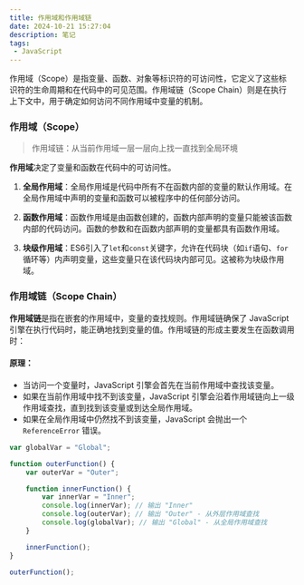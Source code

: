 ```yaml
---
title: 作用域和作用域链
date: 2024-10-21 15:27:04
description: 笔记
tags:
 - JavaScript
---
```


作用域（Scope）是指变量、函数、对象等标识符的可访问性，它定义了这些标识符的生命周期和在代码中的可见范围。作用域链（Scope Chain）则是在执行上下文中，用于确定如何访问不同作用域中变量的机制。

### 作用域（Scope）

> 作用域链：从当前作用域一层一层向上找一直找到全局环境

**作用域**决定了变量和函数在代码中的可访问性。

1. **全局作用域**：全局作用域是代码中所有不在函数内部的变量的默认作用域。在全局作用域中声明的变量和函数可以被程序中的任何部分访问。

2. **函数作用域**：函数作用域是由函数创建的，函数内部声明的变量只能被该函数内部的代码访问。函数的参数和在函数内部声明的变量都具有函数作用域。

3. **块级作用域**：ES6引入了`let`和`const`关键字，允许在代码块（如`if`语句、`for`循环等）内声明变量，这些变量只在该代码块内部可见。这被称为块级作用域。

### 作用域链（Scope Chain）

**作用域链**是指在嵌套的作用域中，变量的查找规则。作用域链确保了 JavaScript 引擎在执行代码时，能正确地找到变量的值。作用域链的形成主要发生在函数调用时：

#### 原理：

- 当访问一个变量时，JavaScript 引擎会首先在当前作用域中查找该变量。
- 如果在当前作用域中找不到该变量，JavaScript 引擎会沿着作用域链向上一级作用域查找，直到找到该变量或到达全局作用域。
- 如果在全局作用域中仍然找不到该变量，JavaScript 会抛出一个 `ReferenceError` 错误。

```js
var globalVar = "Global";

function outerFunction() {
    var outerVar = "Outer";

    function innerFunction() {
        var innerVar = "Inner";
        console.log(innerVar); // 输出 "Inner"
        console.log(outerVar); // 输出 "Outer" - 从外层作用域查找
        console.log(globalVar); // 输出 "Global" - 从全局作用域查找
    }

    innerFunction();
}

outerFunction();
```

